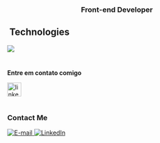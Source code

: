 <h3 align="center">
  Front-end Developer
</h3>

## &nbsp;Technologies

<img src="https://skillicons.dev/icons?i=vscode,html,css,js,react,nodejs,git,github&theme=dark" />

#

  <p><strong>Entre em contato comigo</strong></p>

<div align="left">
  <a href="https://www.linkedin.com/in/miguel-lamonier-5b2567309/" ><img src="https://img.shields.io/static/v1?message=LinkedIn&logo=linkedin&label=&color=0077B5&logoColor=white&labelColor=&style=for-the-badge" height="32" alt="linkedin logo" style="display: inline-block;" /></a>
</div>

#

<h3>Contact Me</h3>
<div align="left">
<p>
<a href="mailto:mlamonier.dev@gmail.com">
<img src="https://img.shields.io/badge/-email-020114?style=for-the-badge&amp;logo=microsoft-outlook&amp;logoColor=6ED2B6&amp;color:FFF" alt="E-mail">
</a>
<a href="https://www.linkedin.com/in/miguel-lamonier-5b2567309/"><img src="https://img.shields.io/badge/-LinkedIn-020114?style=for-the-badge&amp;logo=linkedin&amp;logoColor=6ED2B6&amp;color:FFF" alt="LinkedIn"></a>
</div>
